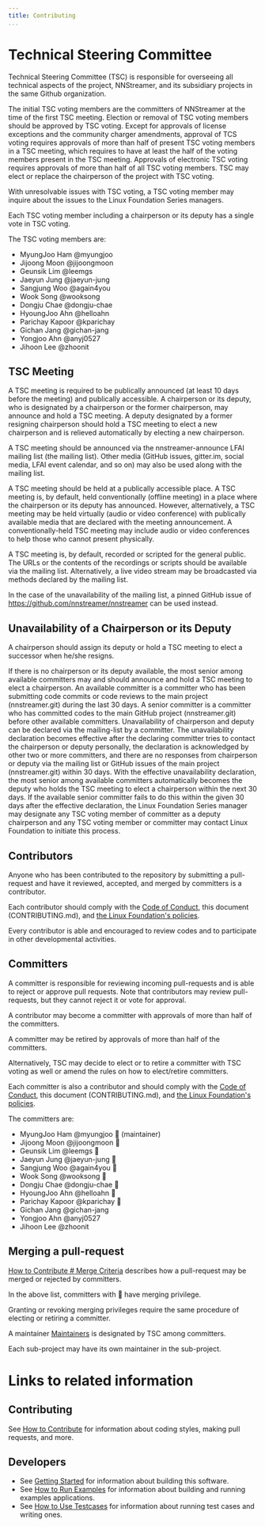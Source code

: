 ```yaml
---
title: Contributing
...
```


# Technical Steering Committee

Technical Steering Committee (TSC) is responsible for overseeing all technical aspects of the project, NNStreamer, and its subsidiary projects in the same Github organization.

The initial TSC voting members are the committers of NNStreamer at the time of the first TSC meeting. Election or removal of TSC voting members should be approved by TSC voting. Except for approvals of license exceptions and the community charger amendments, approval of TCS voting requires approvals of more than half of present TSC voting members in a TSC meeting, which requires to have at least the half of the voting members present in the TSC meeting. Approvals of electronic TSC voting requires approvals of more than half of all TSC voting members. TSC may elect or replace the chairperson of the project with TSC voting.

With unresolvable issues with TSC voting, a TSC voting member may inquire about the issues to the Linux Foundation Series managers.

Each TSC voting member including a chairperson or its deputy has a single vote in TSC voting.

The TSC voting members are:

* MyungJoo Ham @myungjoo
* Jijoong Moon @jijoongmoon
* Geunsik Lim @leemgs
* Jaeyun Jung @jaeyun-jung
* Sangjung Woo @again4you
* Wook Song @wooksong
* Dongju Chae @dongju-chae
* HyoungJoo Ahn @helloahn
* Parichay Kapoor @kparichay
* Gichan Jang @gichan-jang
* Yongjoo Ahn @anyj0527
* Jihoon Lee @zhoonit


## TSC Meeting


A TSC meeting is required to be publically announced (at least 10 days before the meeting) and publically accessible. A chairperson or its deputy, who is designated by a chairperson or the former chairperson, may announce and hold a TSC meeting. A deputy designated by a former resigning chairperson should hold a TSC meeting to elect a new chairperson and is relieved automatically by electing a new chairperson.

A TSC meeting should be announced via the nnstreamer-announce LFAI mailing list (the mailing list). Other media (GitHub issues, gitter.im, social media, LFAI event calendar, and so on) may also be used along with the mailing list.

A TSC meeting should be held at a publically accessible place. A TSC meeting is, by default, held conventionally (offline meeting) in a place where the chairperson or its deputy has announced. However, alternatively, a TSC meeting may be held virtually (audio or video conference) with publically available media that are declared with the meeting announcement. A conventionally-held TSC meeting may include audio or video conferences to help those who cannot present physically.

A TSC meeting is, by default, recorded or scripted for the general public. The URLs or the contents of the recordings or scripts should be available via the mailing list. Alternatively, a live video stream may be broadcasted via methods declared by the mailing list.

In the case of the unavailability of the mailing list, a pinned GitHub issue of https://github.com/nnstreamer/nnstreamer can be used instead.


## Unavailability of a Chairperson or its Deputy
A chairperson should assign its deputy or hold a TSC meeting to elect a successor when he/she resigns.

If there is no chairperson or its deputy available, the most senior among available committers may and should announce and hold a TSC meeting to elect a chairperson. An available committer is a committer who has been submitting code commits or code reviews to the main project (nnstreamer.git) during the last 30 days. A senior committer is a committer who has committed codes to the main GitHub project (nnstreamer.git) before other available committers. Unavailability of chairperson and deputy can be declared via the mailing-list by a committer. The unavailability declaration becomes effective after the declaring committer tries to contact the chairperson or deputy personally, the declaration is acknowledged by other two or more committers, and there are no responses from chairperson or deputy via the mailing list or GitHub issues of the main project (nnstreamer.git) within 30 days. With the effective unavailability declaration, the most senior among available committers automatically becomes the deputy who holds the TSC meeting to elect a chairperson within the next 30 days. If the available senior committer fails to do this within the given 30 days after the effective declaration, the Linux Foundation Series manager may designate any TSC voting member of committer as a deputy chairperson and any TSC voting member or committer may contact Linux Foundation to initiate this process.



## Contributors

Anyone who has been contributed to the repository by submitting a pull-request and have it reviewed, accepted, and merged by committers is a contributor.

Each contributor should comply with the [Code of Conduct](https://github.com/nnstreamer/nnstreamer/blob/master/CODE_OF_CONDUCT.md), this document (CONTRIBUTING.md), and [the Linux Foundation's policies](http://lfprojects.org/policies/).

Every contributor is able and encouraged to review codes and to participate in other developmental activities.



## Committers

A committer is responsible for reviewing incoming pull-requests and is able to reject or approve pull requests. Note that contributors may review pull-requests, but they cannot reject it or vote for approval.

A contributor may become a committer with approvals of more than half of the committers. 

A committer may be retired by approvals of more than half of the committers.

Alternatively, TSC may decide to elect or to retire a committer with TSC voting as well or amend the rules on how to elect/retire committers.

Each committer is also a contributor and should comply with the [Code of Conduct](https://github.com/nnstreamer/nnstreamer/blob/master/CODE_OF_CONDUCT.md), this document (CONTRIBUTING.md), and [the Linux Foundation's policies](http://lfprojects.org/policies/).

The committers are:

* MyungJoo Ham @myungjoo :beer: (maintainer)
* Jijoong Moon @jijoongmoon :beer:
* Geunsik Lim @leemgs :beer:
* Jaeyun Jung @jaeyun-jung :beer:
* Sangjung Woo @again4you :beer:
* Wook Song @wooksong :beer:
* Dongju Chae @dongju-chae :beer:
* HyoungJoo Ahn @helloahn :beer:
* Parichay Kapoor @kparichay :beer:
* Gichan Jang @gichan-jang
* Yongjoo Ahn @anyj0527
* Jihoon Lee @zhoonit


## Merging a pull-request

[How to Contribute # Merge Criteria](Documentation/contributing.md#merge-criteria) describes how a pull-request may be merged or rejected by committers.

In the above list, committers with :beer: have merging privilege.

Granting or revoking merging privileges require the same procedure of electing or retiring a committer.

A maintainer [Maintainers](MAINTAINERS.md#maintainer) is designated by TSC among committers.

Each sub-project may have its own maintainer in the sub-project.


# Links to related information

## Contributing

See [How to Contribute](Documentation/contributing.md) for information about coding styles, making pull requests, and more.

## Developers

- See [Getting Started](Documentation/getting-started.md) for information about building this software.
- See [How to Run Examples](Documentation/how-to-run-examples.md) for information about building and running examples applications.
- See [How to Use Testcases](Documentation/how-to-use-testcases.md) for information about running test cases and writing ones.
